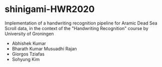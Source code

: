 # shinigami-HWR2020
Implementation of a handwriting recognition pipeline for Aramic Dead Sea Scroll data, in the context of the "Handwriting Recognition" course by University of Groningen

* Abhishek Kumar 
* Bharath Kumar Musuadhi Rajan
* Giorgos Tziafas
* Sohyung Kim
